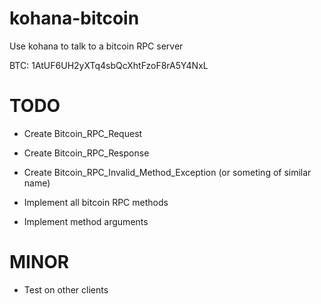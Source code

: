 kohana-bitcoin
==============

Use kohana to talk to a bitcoin RPC server

BTC: 1AtUF6UH2yXTq4sbQcXhtFzoF8rA5Y4NxL

TODO
====
- Create Bitcoin_RPC_Request
- Create Bitcoin_RPC_Response
- Create Bitcoin_RPC_Invalid_Method_Exception (or someting of similar name)

- Implement all bitcoin RPC methods
- Implement method arguments

# MINOR
- Test on other clients
